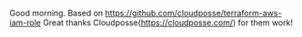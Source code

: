 Good morning.
Based on https://github.com/cloudposse/terraform-aws-iam-role
Great thanks Cloudposse(https://cloudposse.com/) for them work!
